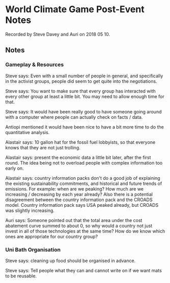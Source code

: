 # World Climate Game Post-Event Notes

Recorded by Steve Davey and Auri on 2018 05 10.

## Notes



### Gameplay & Resources

Steve says: Even with a small number of people in general, and specifically in the activist groups, people did seem to get quite into the negotiations.

Steve says: You want to make sure that every group has interacted with every other group at least a little bit. You may need to allow enough time for that.

Steve says: It would have been really good to have someone going around with a computer where people can actually check on facts / data.

Antiopi mentioned it would have been nice to have a bit more time to do the quantitative analysis.

Alastair says: 10 gallon hat for the fossil fuel lobbyists, so that everyone knows that they are not just trolling.

Alastair says: present the economic data a little bit later, after the first round. The idea being not to overload people with complex information too early on.

Alastair says: country information packs don't do a good job of explaining the existing sustainability commitments, and historical and future trends of emissions. For example: when are we peaking? How much are we increasing / decreasing by each year already? Also there is a potential disagreement between the country information pack and the CROADS model. Country information pack says USA peaked already, but CROADS was slightly increasing.

Auri says: Someone pointed out that the total area under the cost abatement curve summed to about 0, so why would a country not just invest in all of those technologies at the same time? How do we know which ones are appropriate for our country group?

### Uni Bath Organisation

Steve says: cleaning up food should be organised in advance.

Steve says: Tell people what they can and cannot write on if we want mats to be reusable.






